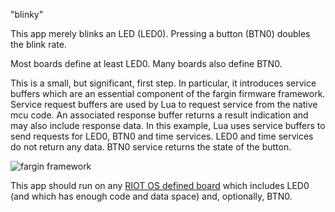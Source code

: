 
"blinky"

This app merely blinks an LED (LED0). Pressing a button (BTN0) doubles the
blink rate.

Most boards define at least LED0. Many boards also define BTN0.

This is a small, but significant, first step. In particular, it introduces
service buffers which are an essential component of the fargin firmware
framework. Service request buffers are used by Lua to request service from the
native mcu code. An associated response buffer returns a result indication and
may also include response data. In this example, Lua uses service buffers to
send requests for LED0, BTN0 and time services. LED0 and time services do not
return any data. BTN0 service returns the state of the button.

![fargin framework]()

This app should run on any
[RIOT OS defined board](https://github.com/RIOT-OS/RIOT/tree/master/boards)
which includes LED0 (and which has enough code and data space) and, optionally,
BTN0.

